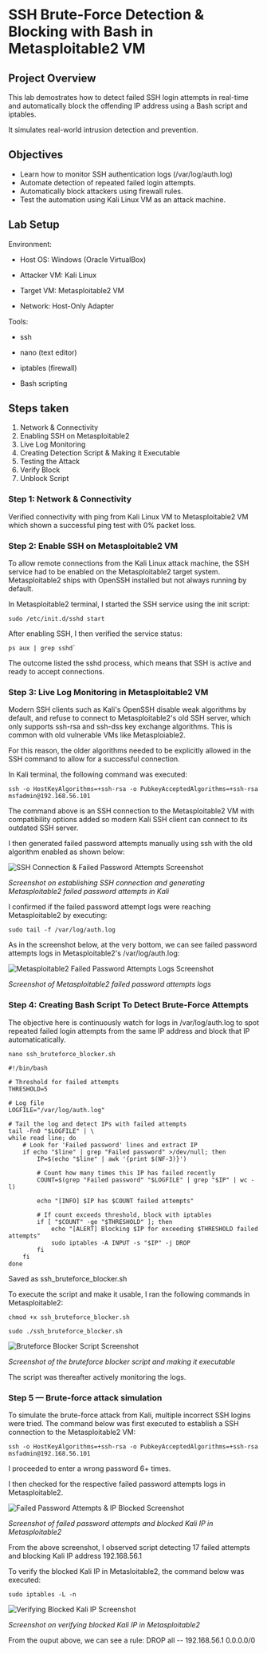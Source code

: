 # SSH Brute-Force Detection & Blocking with Bash in Metasploitable2 VM

## Project Overview

This lab demostrates how to detect failed SSH login attempts in real-time and automatically block the offending IP address using a Bash script and iptables.

It simulates real-world intrusion detection and prevention.

## Objectives

- Learn how to monitor SSH authentication logs (/var/log/auth.log)
- Automate detection of repeated failed login attempts.
- Automatically block attackers using firewall rules.
- Test the automation using Kali Linux VM as an attack machine.

## Lab Setup

Environment:

- Host OS: Windows (Oracle VirtualBox)

- Attacker VM: Kali Linux

- Target VM: Metasploitable2 VM

- Network: Host-Only Adapter

Tools:

- ssh

- nano (text editor)

- iptables (firewall)

- Bash scripting

## Steps taken

1. Network & Connectivity
2. Enabling SSH on Metasploitable2
3. Live Log Monitoring
4. Creating Detection Script & Making it Executable
5. Testing the Attack
6. Verify Block
7. Unblock Script

### Step 1: Network & Connectivity

Verified connectivity with ping from Kali Linux VM to Metasploitable2 VM which shown a successful ping test with 0% packet loss.

### Step 2: Enable SSH on Metasploitable2 VM

To allow remote connections from the Kali Linux attack machine, the SSH service had to be enabled on the Metasploitable2 target system. Metasploitable2 ships with OpenSSH installed but not always running by default.

In Metasploitable2 terminal, I started the SSH service using the init script:

```
sudo /etc/init.d/sshd start
```
After enabling SSH, I then verified the service status:

```
ps aux | grep sshd`
```

The outcome listed the sshd process, which means that SSH is active and ready to accept connections.

### Step 3: Live Log Monitoring in Metasploitable2 VM

Modern SSH clients such as Kali's OpenSSH disable weak algorithms by default, and refuse to connect to Metasploitable2's old SSH server, which only supports ssh-rsa and ssh-dss key exchange algorithms. This is common with old vulnerable VMs like Metasploiable2.

For this reason, the older algorithms needed to be explicitly allowed in the SSH command to allow for a successful connection.

In Kali terminal, the following command was executed:

```
ssh -o HostKeyAlgorithms=+ssh-rsa -o PubkeyAcceptedAlgorithms=+ssh-rsa msfadmin@192.168.56.101
```

The command above is an SSH connection to the Metasploitable2 VM with compatibility options added so modern Kali SSH client can connect to its outdated SSH server. 

I then generated failed password attempts manually using ssh with the old algorithm enabled as shown below:

![SSH Connection & Failed Password Attempts Screenshot](images/SSHConnectfailedPasswd.png)

*Screenshot on establishing SSH connection and generating Metasploitable2 failed password attempts in Kali*

I confirmed if the failed password attempt logs were reaching Metasploitable2 by executing:

```
sudo tail -f /var/log/auth.log
```

As in the screenshot below, at the very bottom, we can see failed password attempts logs in Metasploitable2's /var/log/auth.log:

![Metasploitable2 Failed Password Attempts Logs Screenshot](images/failedAuthlogs.png)

*Screenshot of Metasploitable2 failed password attempts logs*

### Step 4: Creating Bash Script To Detect Brute-Force Attempts

The objective here is continuously watch for logs in /var/log/auth.log to spot repeated failed login attempts from the same IP address and block that IP automaticatically.

```
nano ssh_bruteforce_blocker.sh
```

```
#!/bin/bash

# Threshold for failed attempts
THRESHOLD=5

# Log file
LOGFILE="/var/log/auth.log"

# Tail the log and detect IPs with failed attempts
tail -Fn0 "$LOGFILE" | \
while read line; do
    # Look for 'Failed password' lines and extract IP
    if echo "$line" | grep "Failed password" >/dev/null; then
        IP=$(echo "$line" | awk '{print $(NF-3)}')
        
        # Count how many times this IP has failed recently
        COUNT=$(grep "Failed password" "$LOGFILE" | grep "$IP" | wc -l)
        
        echo "[INFO] $IP has $COUNT failed attempts"
        
        # If count exceeds threshold, block with iptables
        if [ "$COUNT" -ge "$THRESHOLD" ]; then
            echo "[ALERT] Blocking $IP for exceeding $THRESHOLD failed attempts"
            sudo iptables -A INPUT -s "$IP" -j DROP
        fi
    fi
done
```

Saved as ssh_bruteforce_blocker.sh

To execute the script and make it usable, I ran the following commands in Metasploitable2:

```
chmod +x ssh_bruteforce_blocker.sh
```

```
sudo ./ssh_bruteforce_blocker.sh
```

![Bruteforce Blocker Script Screenshot](images/script.png)

*Screenshot of the bruteforce blocker script and making it executable*

The script was thereafter actively monitoring the logs.

### Step 5 — Brute-force attack simulation

To simulate the brute-force attack from Kali, multiple incorrect SSH logins were tried. The command below was first executed to establish a SSH connection to the Metasploitable2 VM:

```
ssh -o HostKeyAlgorithms=+ssh-rsa -o PubkeyAcceptedAlgorithms=+ssh-rsa msfadmin@192.168.56.101
```

I proceeded to enter a wrong password 6+ times.

I then checked for the respective failed password attempts logs in Metasploitable2.

![Failed Password Attempts & IP Blocked Screenshot](images/failedPasswdIPBlocked.png)

*Screenshot of failed password attempts and blocked Kali IP in Metasploitable2*

From the above screenshot, I observed script detecting 17 failed attempts and blocking Kali IP address 192.168.56.1

To verify the blocked Kali IP in Metasloitable2, the command below was executed: 

```
sudo iptables -L -n
```

![Verifying Blocked Kali IP Screenshot](images/verifyBlockedKaliIP.png)

*Screenshot on verifying blocked Kali IP in Metasploitable2*

From the ouput above, we can see a rule: DROP       all  --  192.168.56.1        0.0.0.0/0 

